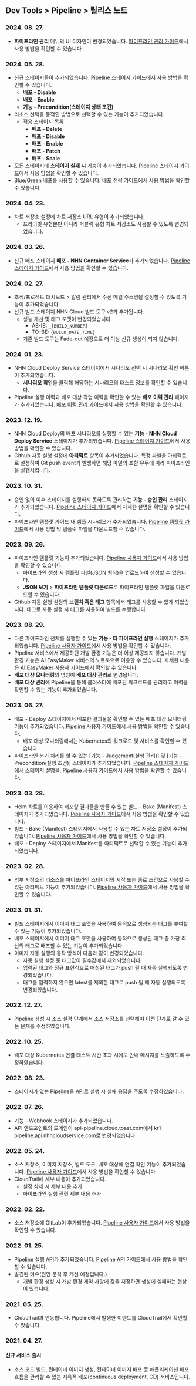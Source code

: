 ## Dev Tools > Pipeline > 릴리스 노트

### 2024. 08. 27.
* **파이프라인 관리** 메뉴의 UI 디자인이 변경되었습니다. [파이프라인 관리 가이드](/Dev%20Tools/Pipeline/ko/pipeline-management/)에서 사용 방법을 확인할 수 있습니다.

### 2024. 05. 28.
* 신규 스테이지들이 추가되었습니다. [Pipeline 스테이지 가이드](/Dev%20Tools/Pipeline/ko/stage-guide/)에서 사용 방법을 확인할 수 있습니다.
    * **배포 - Disable**
    * **배포 - Enable**
    * **기능 - Precondition(스테이지 상태 조건)**
* 리소스 선택을 동적인 방법으로 선택할 수 있는 기능이 추가되었습니다.
    * 적용 스테이지 목록
        * **배포 - Delete**
        * **배포 - Disable**
        * **배포 - Enable**
        * **배포 - Patch**
        * **배포 - Scale**
* 모든 스테이지에 **스테이지 실패 시** 기능이 추가되었습니다. [Pipeline 스테이지 가이드](/Dev%20Tools/Pipeline/ko/stage-guide/)에서 사용 방법을 확인할 수 있습니다.
* Blue/Green 배포를 사용할 수 있습니다. [배포 전략 가이드](/Dev%20Tools/Pipeline/ko/deploy-strategy-guide/)에서 사용 방법을 확인할 수 있습니다.

### 2024. 04. 23.
* 차트 저장소 설정에 차트 저장소 URL 유형이 추가되었습니다.
  * 프라이빗 유형뿐만 아니라 퍼블릭 유형 차트 저장소도 사용할 수 있도록 변경되었습니다. 

### 2024. 03. 26.
* 신규 배포 스테이지 **배포 - NHN Container Service**가 추가되었습니다. [Pipeline 스테이지 가이드](/Dev%20Tools/Pipeline/ko/stage-guide/)에서 사용 방법을 확인할 수 있습니다.

### 2024. 02. 27.
* 조직/프로젝트 대시보드 > 알림 관리에서 수신 메일 주소명을 설정할 수 있도록 기능이 추가되었습니다.
* 신규 빌드 스테이지 NHN Cloud 빌드 도구 v2가 추가됩니다. 
    * 성능 개선 및 태그 포맷이 변경되었습니다. 
       * AS-IS: `_{BUILD_NUMBER}`
       * TO-BE: `{BUILD_DATE_TIME}`
    * 기존 빌드 도구는 Fade-out 예정으로 더 이상 신규 생성이 되지 않습니다.

### 2024. 01. 23.
* NHN Cloud Deploy Service 스테이지에서 시나리오 선택 시 시나리오 확인 버튼이 추가되었습니다.
    * **시나리오 확인**을 클릭해 해당하는 시나리오의 태스크 정보를 확인할 수 있습니다.
* Pipeline 실행 이력과 배포 대상 작업 이력을 확인할 수 있는 **배포 이력 관리** 페이지가 추가되었습니다. [배포 이력 관리 가이드](/Dev%20Tools/Pipeline/ko/deploy-history-management)에서 사용 방법을 확인할 수 있습니다.

### 2023. 12. 19.
* NHN Cloud Deploy의 배포 시나리오를 실행할 수 있는 **기능 - NHN Cloud Deploy Service** 스테이지가 추가되었습니다. [Pipeline 스테이지 가이드](/Dev%20Tools/Pipeline/ko/stage-guide/)에서 사용 방법을 확인할 수 있습니다.
* Github 자동 실행 설정에 **아티팩트** 항목이 추가되었습니다. 특정 파일을 아티팩트로 설정하여 Git push event가 발생하면 해당 파일의 포함 유무에 따라 파이프라인을 실행시킵니다.

### 2023. 10. 31.
* 승인 없이 이후 스테이지를 실행하지 못하도록 관리하는 **기능 - 승인 관리** 스테이지가 추가되었습니다. [Pipeline 스테이지 가이드](/Dev%20Tools/Pipeline/ko/stage-guide/)에서 자세한 설명을 확인할 수 있습니다.
* 파이프라인 템플릿 가이드 내 샘플 시나리오가 추가되었습니다. [Pipeline 템플릿 가이드](/Dev%20Tools/Pipeline/ko/template-guide/#_2)에서 사용 방법 및 템플릿 파일을 다운로드할 수 있습니다.

### 2023. 09. 26.
* 파이프라인 템플릿 기능이 추가되었습니다. [Pipeline 사용자 가이드](/Dev%20Tools/Pipeline/ko/template-guide/#_1)에서 사용 방법을 확인할 수 있습니다.
    * 파이프라인 생성 시 템플릿 파일(JSON 형식)을 업로드하여 생성할 수 있습니다.
    * **JSON 보기** > **파이프라인 템플릿 다운로드**로 파이프라인 템플릿 파일을 다운로드할 수 있습니다.
* Github 자동 실행 설정의 **브랜치 혹은 태그** 항목에서 태그를 사용할 수 있게 되었습니다. 태그로 자동 실행 시 태그를 사용하여 빌드를 수행합니다.

### 2023. 08. 29.
* 다른 파이프라인 전체를 실행할 수 있는 **기능 - 타 파이프라인 실행** 스테이지가 추가되었습니다. [Pipeline 사용자 가이드](/Dev%20Tools/Pipeline/ko/stage-guide/#_4)에서 사용 방법을 확인할 수 있습니다.
* Pipeline 서비스에서 제공하던 개발 환경 기능은 더 이상 제공되지 않습니다. 개발 환경 기능은 AI EasyMaker 서비스의 노트북으로 이용할 수 있습니다. 자세한 내용은 [AI EasyMaker 사용자 가이드](/Machine%20Learning/AI%20EasyMaker/ko/console-guide/#_2)에서 확인할 수 있습니다.
* **배포 대상 모니터링**의 명칭이 **배포 대상 관리**로 변경됩니다.
* **배포 대상 관리**에 Pipeline을 통해 클러스터에 배포된 워크로드를 관리하고 이력을 확인할 수 있는 기능이 추가되었습니다.

### 2023. 06. 27.
* 배포 - Deploy 스테이지에서 배포한 결과물을 확인할 수 있는 배포 대상 모니터링 기능이 추가되었습니다. [Pipeline 사용자 가이드](/Dev%20Tools/Pipeline/ko/deploy-target-monitoring)에서 사용 방법을 확인할 수 있습니다.
    * 배포 대상 모니터링에서는 Kubernetes의 워크로드 및 서비스를 확인할 수 있습니다.
* 파이프라인 분기 처리를 할 수 있는 [기능 - Judgement(실행 관리)] 및 [기능 - Precondition(실행 조건)] 스테이지가 추가되었습니다. [Pipeline 스테이지 가이드](/Dev%20Tools/Pipeline/ko/stage-guide/#-judgement)에서 스테이지 설명을, [Pipeline 사용자 가이드](/Dev%20Tools/Pipeline/ko/pipeline-management/#_15)에서 사용 방법을 확인할 수 있습니다.

### 2023. 03. 28.
* Helm 차트를 이용하여 배포할 결과물을 만들 수 있는 빌드 - Bake (Manifest) 스테이지가 추가되었습니다. [Pipeline 사용자 가이드](/Dev%20Tools/Pipeline/ko/stage-guide/#-bake-manifest)에서 사용 방법을 확인할 수 있습니다.
* 빌드 - Bake (Manifest) 스테이지에서 사용할 수 있는 차트 저장소 설정이 추가되었습니다. [Pipeline 사용자 가이드](/Dev%20Tools/Pipeline/ko/environment-config/#_6)에서 사용 방법을 확인할 수 있습니다.
* 배포 - Deploy 스테이지에서 Manifest를 아티팩트로 선택할 수 있는 기능이 추가되었습니다.

### 2023. 02. 28.
* 외부 저장소의 리소스를 파이프라인 스테이지의 시작 또는 종료 조건으로 사용할 수 있는 아티팩트 기능이 추가되었습니다. [Pipeline 사용자 가이드](/Dev%20Tools/Pipeline/ko/pipeline-management/#_1)에서 사용 방법을 확인할 수 있습니다.

### 2023. 01. 31.
* 빌드 스테이지에서 이미지 태그 포맷을 사용하여 동적으로 생성되는 태그를 부여할 수 있는 기능이 추가되었습니다.
* 배포 스테이지에서 이미지 태그 포맷을 사용하여 동적으로 생성된 태그 중 가장 최신의 태그로 배포할 수 있는 기능이 추가되었습니다.
* 이미지 자동 실행의 동작 방식이 다음과 같이 변경되었습니다.
    * 자동 실행 설정 중 태그값이 필수값에서 제외되었습니다.
    * 입력된 태그와 정규 표현식으로 매칭된 태그가 push 될 때 자동 실행되도록 변경되었습니다.  
    * 태그를 입력하지 않으면 latest를 제외한 태그로 push 될 때 자동 실행되도록 변경되었습니다.

### 2022. 12. 27.
* Pipeline 생성 시 소스 설정 단계에서 소스 저장소를 선택해야 이전 단계로 갈 수 있는 문제를 수정하였습니다.

### 2022. 10. 25.
* 배포 대상 Kubernetes 연결 테스트 시간 초과 시에도 안내 메시지를 노출하도록 수정하였습니다.

### 2022. 08. 23.
* 스테이지가 없는 Pipeline을 [API](/Dev%20Tools/Pipeline/ko/api-guide/#pipeline)로 실행 시 실패 응답을 주도록 수정하였습니다.

### 2022. 07. 26.
* 기능 - Webhook 스테이지가 추가되었습니다.
* API 엔드포인트의 도메인이 api-pipeline.cloud.toast.com에서 kr1-pipeline.api.nhncloudservice.com로 변경되었습니다.

### 2022. 05. 24.
* 소스 저장소, 이미지 저장소, 빌드 도구, 배포 대상에 연결 확인 기능이 추가되었습니다. [Pipeline 사용자 가이드](/Dev%20Tools/Pipeline/ko/environment-config)에서 사용 방법을 확인할 수 있습니다. 
* CloudTrail에 세부 내용이 추가되었습니다.
    * 설정 삭제 시 세부 내용 추가
    * 파이프라인 실행 관련 세부 내용 추가

### 2022. 02. 22.
* 소스 저장소에 GitLab이 추가되었습니다. [Pipeline 사용자 가이드](/Dev%20Tools/Pipeline/ko/environment-config/#_2)에서 사용 방법을 확인할 수 있습니다.

### 2022. 01. 25.
* Pipeline 실행 API가 추가되었습니다. [Pipeline API 가이드](/Dev%20Tools/Pipeline/ko/api-guide/#pipeline)에서 사용 방법을 확인할 수 있습니다.
* 발견된 이슈(원인 분석 후 개선 예정입니다.)
    * 개발 환경 생성 시 개발 환경 제약 사항에 값을 지정하면 생성에 실패하는 현상이 있습니다.

### 2021. 05. 25.
* CloudTrail과 연동합니다. Pipeline에서 발생한 이벤트를 CloudTrail에서 확인할 수 있습니다.

### 2021. 04. 27.

#### 신규 서비스 출시
* 소스 코드 빌드, 컨테이너 이미지 생성, 컨테이너 이미지 배포 등 애플리케이션 배포 흐름을 관리할 수 있는 지속적 배포(continuous deployment, CD) 서비스입니다.
